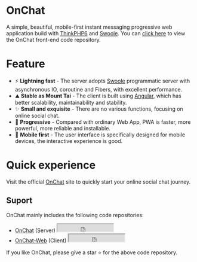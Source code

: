 # OnChat

A simple, beautiful, mobile-first instant messaging progressive web application build with [ThinkPHP6](https://github.com/top-think/framework) and [Swoole](https://github.com/swoole/swoole-src).
You can [click here](https://github.com/HyperLife1119/OnChat-Web) to view the OnChat front-end code repository.

# Feature
- ⚡️ **Lightning fast** - The server adopts [Swoole](https://www.swoole.co.uk/) programmatic server with asynchronous IO, coroutine and Fibers, with excellent performance.
- ⛰ **Stable as Mount Tai** - The client is built using [Angular](https://angular.io/), which has better scalability, maintainability and stability.
- ✨ **Small and exquisite** - There are no various functions, focusing on online social chat.
- 🌌 **Progressive** - Compared with ordinary Web App, PWA is faster, more powerful, more reliable and installable.
- 📲 **Mobile first** - The user interface is specifically designed for mobile devices, the interactive experience is good.

# Quick experience

Visit the official [OnChat](https://chat.hypergo.net) site to quickly start your online social chat journey.

## Suport

OnChat mainly includes the following code repositories:

- <span class="dp-flex align-center">
    <a href="https://github.com/HyperLife1119/OnChat">OnChat</a> (Server)
    <iframe src="https://ghbtns.com/github-btn.html?user=HyperLife1119&repo=OnChat&type=star&count=true&amp" scrolling="0" width="150" height="20" title="GitHub Stars"></iframe>
  </span>

- <span class="dp-flex align-center">
    <a href="https://github.com/HyperLife1119/OnChat-Web">OnChat-Web</a> (Client)
    <iframe src="https://ghbtns.com/github-btn.html?user=HyperLife1119&repo=OnChat-Web&type=star&count=true" scrolling="0" width="150" height="20" title="GitHub Stars"></iframe>
  </span>

If you like OnChat, please give a star ⭐ for the above code repository.